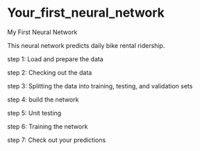 # Your_first_neural_network
My First Neural Network

This neural network predicts daily bike rental ridership.

step 1: Load and prepare the data

step 2: Checking out the data

step 3: Splitting the data into training, testing, and validation sets

step 4: build the network

step 5: Unit testing

step 6: Training the network

step 7: Check out your predictions

